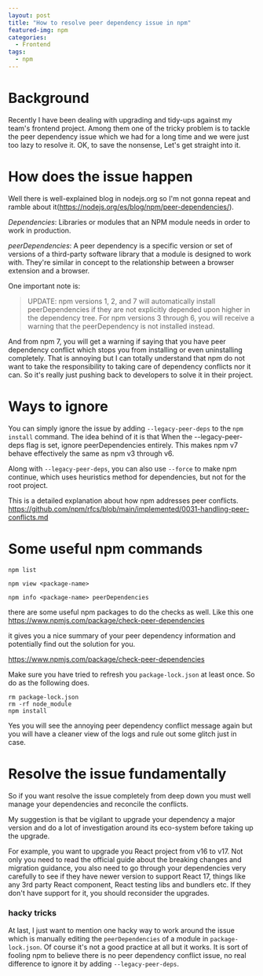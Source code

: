 ```yaml
---
layout: post
title: "How to resolve peer dependency issue in npm"
featured-img: npm
categories:
  - Frontend
tags:
  - npm
---
```


# Background

Recently I have been dealing with upgrading and tidy-ups against my team's frontend project. Among them one of the tricky problem is to tackle the peer dependency issue which we had for a long time and we were just too lazy to resolve it. OK, to save the nonsense, Let's get straight into it.

# How does the issue happen

Well there is well-explained blog in nodejs.org so I'm not gonna repeat and ramble about it(https://nodejs.org/es/blog/npm/peer-dependencies/).

_Dependencies_: Libraries or modules that an NPM module needs in order to work in production.

_peerDependencies_: A peer dependency is a specific version or set of versions of a third-party software library that a module is designed to work with. They're similar in concept to the relationship between a browser extension and a browser.

One important note is:

> UPDATE: npm versions 1, 2, and 7 will automatically install peerDependencies if they are not explicitly depended upon higher in the dependency tree. For npm versions 3 through 6, you will receive a warning that the peerDependency is not installed instead.

And from npm 7, you will get a warning if saying that you have peer dependency conflict which stops you from installing or even uninstalling completely. That is annoying but I can totally understand that npm do not want to take the responsibility to taking care of dependency conflicts nor it can. So it's really just pushing back to developers to solve it in their project.

# Ways to ignore

You can simply ignore the issue by adding `--legacy-peer-deps` to the `npm install` command.
The idea behind of it is that When the --legacy-peer-deps flag is set, ignore peerDependencies entirely. This makes npm v7 behave effectively the same as npm v3 through v6.

Along with `--legacy-peer-deps`, you can also use `--force` to make npm continue, which uses heuristics method for dependencies, but not for the root project.

This is a detailed explanation about how npm addresses peer conflicts.
https://github.com/npm/rfcs/blob/main/implemented/0031-handling-peer-conflicts.md

# Some useful npm commands

```shell
npm list

npm view <package-name>

npm info <package-name> peerDependencies
```

there are some useful npm packages to do the checks as well. Like this one https://www.npmjs.com/package/check-peer-dependencies

it gives you a nice summary of your peer dependency information and potentially find out the solution for you.

https://www.npmjs.com/package/check-peer-dependencies

Make sure you have tried to refresh you `package-lock.json` at least once. So do as the following does.

```
rm package-lock.json
rm -rf node_module
npm install
```

Yes you will see the annoying peer dependency conflict message again but you will have a cleaner view of the logs and rule out some glitch just in case.

# Resolve the issue fundamentally

So if you want resolve the issue completely from deep down you must well manage your dependencies and reconcile the conflicts.

My suggestion is that be vigilant to upgrade your dependency a major version and do a lot of investigation around its eco-system before taking up the upgrade.

For example, you want to upgrade you React project from v16 to v17. Not only you need to read the official guide about the breaking changes and migration guidance, you also need to go through your dependencies very carefully to see if they have newer version to support React 17, things like any 3rd party React component, React testing libs and bundlers etc. If they don't have support for it, you should reconsider the upgrades.

### hacky tricks

At last, I just want to mention one hacky way to work around the issue which is manually editing the `peerDependencies` of a module in `package-lock.json`. Of course it's not a good practice at all but it works. It is sort of fooling npm to believe there is no peer dependency conflict issue, no real difference to ignore it by adding `--legacy-peer-deps`.
